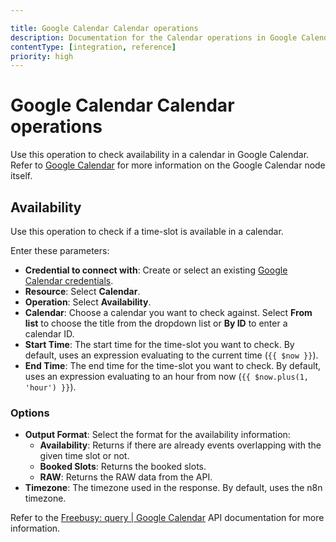 ```yaml
---

title: Google Calendar Calendar operations
description: Documentation for the Calendar operations in Google Calendar node in n8n, a workflow automation platform. Includes details of operations and configuration, and links to examples and credentials information.
contentType: [integration, reference]
priority: high
---
```


<!-- vale Vale.Repetition = NO -->
<!-- vale from-write-good.Illusions = NO -->
# Google Calendar Calendar operations
<!-- vale from-write-good.Illusions = YES -->
<!-- vale Vale.Repetition = YES -->

Use this operation to check availability in a calendar in Google Calendar. Refer to [Google Calendar](/integrations/builtin/app-nodes/n8n-nodes-base.googlecalendar/index.md) for more information on the Google Calendar node itself.

## Availability

Use this operation to check if a time-slot is available in a calendar.

Enter these parameters:

- **Credential to connect with**: Create or select an existing [Google Calendar credentials](/integrations/builtin/credentials/google/index.md).
- **Resource**: Select **Calendar**.
- **Operation**: Select **Availability**.
- **Calendar**: Choose a calendar you want to check against. Select **From list** to choose the title from the dropdown list or **By ID** to enter a calendar ID.
- **Start Time**: The start time for the time-slot you want to check. By default, uses an expression evaluating to the current time (`{{ $now }}`).
- **End Time**: The end time for the time-slot you want to check. By default, uses an expression evaluating to an hour from now (`{{ $now.plus(1, 'hour') }}`).

### Options

- **Output Format**: Select the format for the availability information:
	- **Availability**: Returns if there are already events overlapping with the given time slot or not.
	- **Booked Slots**: Returns the booked slots.
	- **RAW**: Returns the RAW data from the API.
- **Timezone**: The timezone used in the response. By default, uses the n8n timezone.

Refer to the [Freebusy: query | Google Calendar](https://developers.google.com/calendar/api/v3/reference/freebusy/query) API documentation for more information.
